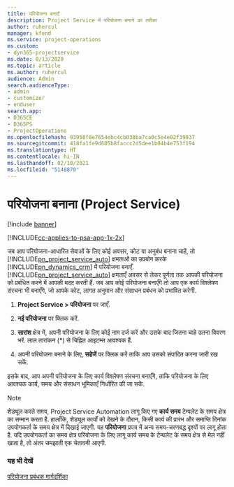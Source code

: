 ```yaml
---
title: परियोजना बनाएँ
description: Project Service में परियोजना बनाने का तरीका
author: ruhercul
manager: kfend
ms.service: project-operations
ms.custom:
- dyn365-projectservice
ms.date: 8/13/2020
ms.topic: article
ms.author: ruhercul
audience: Admin
search.audienceType:
- admin
- customizer
- enduser
search.app:
- D365CE
- D365PS
- ProjectOperations
ms.openlocfilehash: 93958f8e7654ebc4cb038ba7ca0c5e4e02f39937
ms.sourcegitcommit: 418fa1fe9d605b8faccc2d5dee1b04b4e753f194
ms.translationtype: HT
ms.contentlocale: hi-IN
ms.lasthandoff: 02/10/2021
ms.locfileid: "5148870"
---
```

# <a name="create-a-project-project-service"></a>परियोजना बनाना (Project Service)

[!include [banner](../includes/psa-now-project-operations.md)]

[!INCLUDE[cc-applies-to-psa-app-1x-2x](../includes/cc-applies-to-psa-app-1x-2x.md)]

जब आप परियोजना-आधारित सेवाओं के लिए कोई अवसर, कोट या अनुबंध बनाना चाहें, तो [!INCLUDE[pn_project_service_auto](../includes/pn-project-service-auto.md)] क्षमताओं का उपयोग करके [!INCLUDE[pn_dynamics_crm](../includes/pn-dynamics-crm.md)] में परियोजना बनाएँ. [!INCLUDE[pn_project_service_auto](../includes/pn-project-service-auto.md)] क्षमताएँ अवसर से लेकर पूर्णता तक आपकी परियोजना को प्रबंधित करने में आपकी मदद करती हैं. जब आप कोई परियोजना बनाएँगे तो आप एक कार्य विश्लेषण संरचना भी बनाएँगे, जो आपके कोट, लागत अनुमान और संसाधन प्रबंधन को प्रभावित करेगी.  
  
1.  **Project Service > परियोजना** पर जाएँ.  
  
2.  **नई परियोजना** पर क्लिक करें.  
  
3.  **सारांश** क्षेत्र में, अपनी परियोजना के लिए कोई नाम दर्ज करें और उसके बाद जितना चाहे उतना विवरण भरें. लाल तारांकन (*) से चिह्नित आइटम्स आवश्यक हैं.  
  
4.  अपनी परियोजना बनाने के लिए, **सहेजें** पर क्लिक करें ताकि आप उसको संपादित करना जारी रख सकें.  
  
इसके बाद, आप अपनी परियोजना के लिए कार्य विश्लेषण संरचना बनाएँगे, ताकि परियोजना के लिए आवश्यक कार्य, समय और संसाधन भूमिकाएँ निर्धारित की जा सकें.  

> [!NOTE]
> शेड्यूल करते समय, Project Service Automation लागू किए गए **कार्य समय** टेम्पलेट के समय क्षेत्र का सम्मान करता है. हालाँकि, शेड्यूल कार्यों को देखने के दौरान, किसी कार्य की प्रारंभ और समाप्ति दिनांक उपयोगकर्ता के समय क्षेत्र में दिखाई जाएगी. यह **परियोजना** प्रपत्र में अन्य समय-चरणबद्ध दृश्यों पर लागू होता है. यदि उपयोगकर्ता का समय क्षेत्र परियोजना के लिए लागू कार्य समय के टेम्पलेट के समय क्षेत्र से मेल नहीं खाता है, तो अंतर समझाती एक चेतावनी आएगी. 
  
### <a name="see-also"></a>यह भी देखें  
 [परियोजना प्रबंधक मार्गदर्शिका](../psa/project-manager-guide.md)
